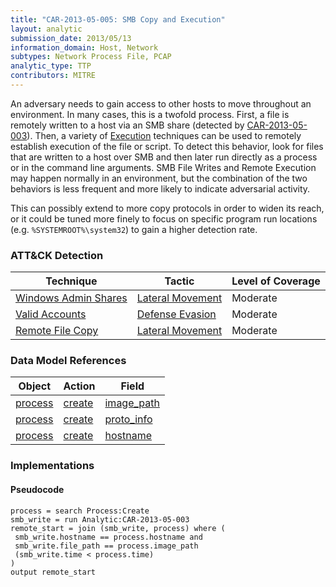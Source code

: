 ```yaml
---
title: "CAR-2013-05-005: SMB Copy and Execution"
layout: analytic
submission_date: 2013/05/13
information_domain: Host, Network
subtypes: Network Process File, PCAP
analytic_type: TTP
contributors: MITRE
---
```


An adversary needs to gain access to other hosts to move throughout an environment. In many cases, this is a twofold process. First, a file is remotely written to a host via an SMB share (detected by [CAR-2013-05-003](CAR-2013-05-003)). Then, a variety of [Execution](https://attack.mitre.org/tactics/TA0002) techniques can be used to remotely establish execution of the file or script. To detect this behavior, look for files that are written to a host over SMB and then later run directly as a process or in the command line arguments. SMB File Writes and Remote Execution may happen normally in an environment, but the combination of the two behaviors is less frequent and more likely to indicate adversarial activity.

This can possibly extend to more copy protocols in order to widen its reach, or it could be tuned more finely to focus on specific program run locations (e.g. `%SYSTEMROOT%\system32`) to gain a higher detection rate.

### ATT&CK Detection
|Technique |Tactic |Level of Coverage |
|---|---|---|
|[Windows Admin Shares](https://attack.mitre.org/techniques/T1077/)|[Lateral Movement](https://attack.mitre.org/tactics/TA0008/)|Moderate|
|[Valid Accounts](https://attack.mitre.org/techniques/T1078/)|[Defense Evasion](https://attack.mitre.org/tactics/TA0005/)|Moderate|
|[Remote File Copy](https://attack.mitre.org/techniques/T1105/)|[Lateral Movement](https://attack.mitre.org/tactics/TA0008/)|Moderate|

### Data Model References

|Object|Action|Field|
|---|---|---|
|[process](/data_model/process) | [create](/data_model/process#create) | [image_path](/data_model/process#image_path) |
|[process](/data_model/process) | [create](/data_model/process#create) | [proto_info](/data_model/process#proto_info) |
|[process](/data_model/process) | [create](/data_model/process#create) | [hostname](/data_model/process#hostname) |


### Implementations

#### Pseudocode


```
process = search Process:Create
smb_write = run Analytic:CAR-2013-05-003
remote_start = join (smb_write, process) where (
 smb_write.hostname == process.hostname and
 smb_write.file_path == process.image_path
 (smb_write.time < process.time)
)
output remote_start
```


